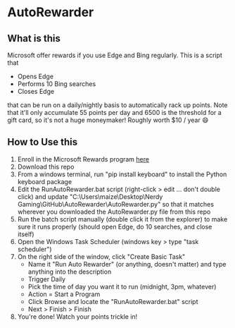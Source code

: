 # AutoRewarder

## What is this
Microsoft offer rewards if you use Edge and Bing regularly. This is a script that 

* Opens Edge
* Performs 10 Bing searches
* Closes Edge

that can be run on a daily/nightly basis to automatically rack up points. Note that it'll only accumulate 55 points per day and 6500 is the threshold for a gift card, so it's not a huge moneymaker! Roughly worth $10 / year :smile:

## How to Use this
1. Enroll in the Microsoft Rewards program [here](https://rewards.bing.com)
2. Download this repo
3. From a windows terminal, run "pip install keyboard" to install the Python keyboard package
4. Edit the RunAutoRewarder.bat script (right-click > edit ... don't double click) and update "C:\Users\maize\Desktop\Nerdy Gaming\GitHub\AutoRewarder\AutoRewarder.py" so that it matches wherever you downloaded the AutoRewarder.py file from this repo
5. Run the batch script manually (double click it from the explorer) to make sure it runs properly (should open Edge, do 10 searches, and close itself)
6. Open the Windows Task Scheduler (windows key > type "task scheduler")
7. On the right side of the window, click "Create Basic Task"
    * Name it "Run Auto Rewarder" (or anything, doesn't matter) and type anything into the description
    * Trigger Daily
    * Pick the time of day you want it to run (midnight, 3pm, whatever)
    * Action = Start a Program
    * Click Browse and locate the "RunAutoRewarder.bat" script
    * Next > Finish > Finish
8. You're done! Watch your points trickle in!
